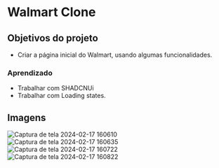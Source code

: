# Walmart Clone

## Objetivos do projeto
- Criar a página inicial do Walmart, usando algumas funcionalidades.

### Aprendizado
- Trabalhar com SHADCNUi
- Trabalhar com Loading states.


## Imagens

![Captura de tela 2024-02-17 160610](https://github.com/rafaapcode/walmart-clone/assets/83471941/faf1e31c-d538-4974-90da-8afc04ca2870)
![Captura de tela 2024-02-17 160635](https://github.com/rafaapcode/walmart-clone/assets/83471941/0e4d211c-6d6e-4616-a045-12675ad53362)
![Captura de tela 2024-02-17 160722](https://github.com/rafaapcode/walmart-clone/assets/83471941/a4aeccb9-b989-4624-944f-642d88b8383e)
![Captura de tela 2024-02-17 160822](https://github.com/rafaapcode/walmart-clone/assets/83471941/bb478090-538b-4b9f-b35e-9e20635f0f35)
